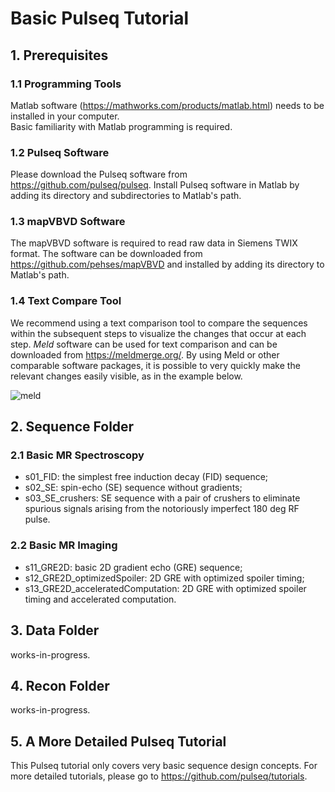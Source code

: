 # Basic Pulseq Tutorial
## 1. Prerequisites
### 1.1 Programming Tools
Matlab software (https://mathworks.com/products/matlab.html) needs to be installed in your computer.   
Basic familiarity with Matlab programming is required.   
### 1.2 Pulseq Software
Please download the Pulseq software from https://github.com/pulseq/pulseq. Install Pulseq software in Matlab by adding its directory and subdirectories to Matlab's path.   
### 1.3 mapVBVD Software
The mapVBVD software is required to read raw data in Siemens TWIX format. The software can be downloaded from https://github.com/pehses/mapVBVD and installed by adding its directory to Matlab's path.
### 1.4 Text Compare Tool
We recommend using a text comparison tool to compare the sequences within the subsequent steps to visualize the changes that occur at each
step. *Meld* software can be used for text comparison and can be downloaded from <https://meldmerge.org/>. By using Meld or other comparable software packages, it is possible to very quickly make the relevant changes easily visible, as in the example below.

![meld](https://github.com/pulseq/ISMRM-Virtual-Meeting--November-15-17-2023/assets/26165904/306150db-68d7-4a8b-8eb3-13b8fccfc3a2)


## 2. Sequence Folder
### 2.1 Basic MR Spectroscopy
* s01_FID: the simplest free induction decay (FID) sequence;   
* s02_SE: spin-echo (SE) sequence without gradients;   
* s03_SE_crushers: SE sequence with a pair of crushers to eliminate spurious signals arising from the notoriously imperfect 180 deg RF pulse.   
### 2.2 Basic MR Imaging
* s11_GRE2D: basic 2D gradient echo (GRE) sequence;   
* s12_GRE2D_optimizedSpoiler: 2D GRE with optimized spoiler timing;   
* s13_GRE2D_acceleratedComputation: 2D GRE with optimized spoiler timing and accelerated computation.   

## 3. Data Folder
works-in-progress.   

## 4. Recon Folder
works-in-progress.   

## 5. A More Detailed Pulseq Tutorial
This Pulseq tutorial only covers very basic sequence design concepts. For more detailed tutorials, please go to https://github.com/pulseq/tutorials.    

